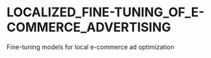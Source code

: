 # LOCALIZED_FINE-TUNING_OF_E-COMMERCE_ADVERTISING
Fine-tuning models for local e-commerce ad optimization
